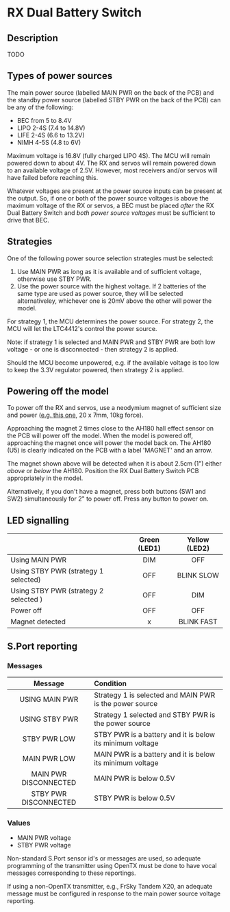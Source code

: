 # RX Dual Battery Switch

## Description
TODO


## Types of power sources

The main power source (labelled MAIN PWR on the back of the PCB) and the standby power source (labelled STBY PWR on the back of the PCB) can be any of the following:

- BEC from 5 to 8.4V
- LIPO 2-4S (7.4 to 14.8V)
- LIFE 2-4S (6.6 to 13.2V)
- NIMH 4-5S (4.8 to 6V)

Maximum voltage is 16.8V (fully charged LIPO 4S). The MCU will remain powered down to about 4V. The RX and servos will remain powered down to an available voltage of 2.5V. However, most receivers and/or servos will have failed before reaching this.

Whatever voltages are present at the power source inputs can be present at the output. So, if one or both of the power source voltages is above the maximum voltage of the RX or servos, a BEC must be placed *after* the RX Dual Battery Switch and *both power source voltages* must be sufficient to drive that BEC.

## Strategies

One of the following power source selection strategies must be selected:

1. Use MAIN PWR as long as it is available and of sufficient voltage, otherwise use STBY PWR.
2. Use the power source with the highest voltage. If 2 batteries of the same type are used as power source, they will be selected alternativeley, whichever one is 20mV above the other will power the model.

For strategy 1, the MCU determines the power source. For strategy 2, the MCU will let the LTC4412's control the power source.

Note: if strategy 1 is selected and MAIN PWR and STBY PWR are both low voltage  - or one is disconnected - then strategy 2 is applied.

Should the MCU become unpowered, e.g. if the available voltage is too low to keep the 3.3V regulator powered, then strategy 2 is applied.

## Powering off the model

To power off the RX and servos, use a neodymium magnet of sufficient size and power ([e.g. this one](https://www.amazon.de/-/en/Magnetpro-Countersunk-Magnet-Cushions-Capsule/dp/B08K39Q1DL/ref=pd_sbs_1/261-1102478-9650911?pd_rd_w=4NK6S&pf_rd_p=b1c388c3-48c2-4960-8532-fa8f1477aee9&pf_rd_r=2AJZ6JFC8H0XXN0D8038&pd_rd_r=500284af-6c54-4b1d-af8f-a95a1c957906&pd_rd_wg=SNuGS&pd_rd_i=B08K39Q1DL&psc=1), 20 x 7mm, 10kg force).

Approaching the magnet 2 times close to the AH180 hall effect sensor on the PCB will power off the model. When the model is powered off, approaching the magnet once will power the model back on. The AH180 (U5) is clearly indicated on the PCB with a label 'MAGNET' and an arrow. 

The magnet shown above will be detected when it is about 2.5cm (1") either *above* or *below* the AH180. Position the RX Dual Battery Switch PCB appropriately in the model.

Alternatively, if you don't have a magnet, press both buttons (SW1 and SW2) simultaneously for 2" to power off. Press any button to power on. 

## LED signalling

|                                      | Green (LED1)  | Yellow (LED2) |
| ------------------------------------ | :----------:  | :-----------: |
| Using MAIN PWR                       |      DIM      |      OFF      |
| Using STBY PWR (strategy 1 selected) |      OFF      |   BLINK SLOW  |
| Using STBY PWR (strategy 2 selected )|      OFF      |      DIM      |
| Power off                            |      OFF      |      OFF      |
| Magnet detected                      |       x       |   BLINK FAST  |

## S.Port reporting

### Messages

| Message               | Condition                                                 |
| :-------------------: | :-------------------------------------------------------- |
| USING MAIN PWR        | Strategy 1 is selected and MAIN PWR is the power source   |
| USING STBY PWR        | Strategy 1 selected and STBY PWR is the power source      |
| STBY PWR LOW          | STBY PWR is a battery and it is below its minimum voltage |
| MAIN PWR LOW          | MAIN PWR is a battery and it is below its minimum voltage |
| MAIN PWR DISCONNECTED | MAIN PWR is below 0.5V                                    |
| STBY PWR DISCONNECTED | STBY PWR is below 0.5V                                    |

### Values

- MAIN PWR voltage
- STBY PWR voltage

Non-standard S.Port sensor id's or messages are used, so adequate programming of the transmitter using OpenTX must be done to have vocal messages corresponding to these reportings.

If using a non-OpenTX transmitter, e.g., FrSky Tandem X20, an adequate message must be configured in response to the main power source voltage reporting.
